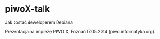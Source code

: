 piwoX-talk
==========

Jak zostać deweloperem Debiana.

Prezentacja na imprezę PIWO X, Poznań 17.05.2014 (piwo.informatyka.org).
